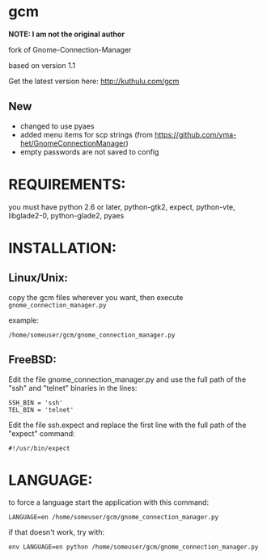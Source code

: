 # gcm
**NOTE: I am not the original author**

fork of Gnome-Connection-Manager

based on version 1.1

Get the latest version here:
http://kuthulu.com/gcm

## New
 - changed to use pyaes
 - added menu items for scp strings (from https://github.com/yma-het/GnomeConnectionManager)
 - empty passwords are not saved to config

# REQUIREMENTS:
you must have python 2.6 or later, python-gtk2, expect, python-vte, libglade2-0, python-glade2, pyaes

# INSTALLATION:
## Linux/Unix:

copy the gcm files wherever you want, then execute `gnome_connection_manager.py`

example:
```
/home/someuser/gcm/gnome_connection_manager.py
```

## FreeBSD:
Edit the file gnome_connection_manager.py and use the full path of the "ssh" and "telnet" binaries in the lines:
```
SSH_BIN = 'ssh'
TEL_BIN = 'telnet'
```
Edit the file ssh.expect and replace the first line with the full path of the "expect" command:
```
#!/usr/bin/expect
```

# LANGUAGE:
to force a language start the application with this command:
```
LANGUAGE=en /home/someuser/gcm/gnome_connection_manager.py
```

if that doesn't work, try with:
```
env LANGUAGE=en python /home/someuser/gcm/gnome_connection_manager.py
```

